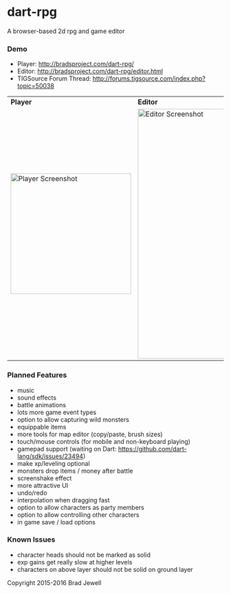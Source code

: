 # dart-rpg
A browser-based 2d rpg and game editor

### Demo
- Player: http://bradsproject.com/dart-rpg/
- Editor: http://bradsproject.com/dart-rpg/editor.html
- TIGSource Forum Thread: http://forums.tigsource.com/index.php?topic=50038

<table>
  <tr>
    <td><b>Player</b></td>
    <td><b>Editor</b></td>
  </tr>
  <tr>
    <td><img src="http://i.imgur.com/aORfyVC.png" alt="Player Screenshot" width="280px" /></td>
    <td><img src="http://i.imgur.com/OmyUIng.png" alt="Editor Screenshot" width="580px" /></td>
  </tr>
</table>

### Planned Features
- music
- sound effects
- battle animations
- lots more game event types
- option to allow capturing wild monsters
- equippable items
- more tools for map editor (copy/paste, brush sizes)
- touch/mouse controls (for mobile and non-keyboard playing)
- gamepad support (waiting on Dart: https://github.com/dart-lang/sdk/issues/23494)
- make xp/leveling optional
- monsters drop items / money after battle
- screenshake effect
- more attractive UI
- undo/redo
- interpolation when dragging fast
- option to allow characters as party members
- option to allow controlling other characters
- in game save / load options

### Known Issues
- character heads should not be marked as solid
- exp gains get really slow at higher levels
- characters on above layer should not be solid on ground layer

Copyright 2015-2016 Brad Jewell